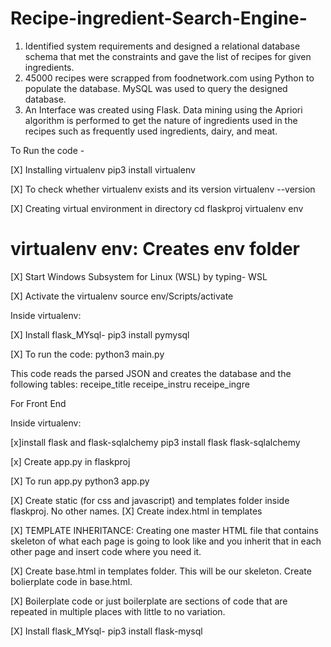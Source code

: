 # Recipe-ingredient-Search-Engine-
1. Identified system requirements and designed a relational database schema that met the constraints and gave the list of recipes for given ingredients.
2. 45000 recipes were scrapped from foodnetwork.com using Python to populate the database. MySQL was used to query the designed database. 
3. An Interface was created using Flask.  Data mining using the Apriori algorithm is performed to get the nature of ingredients used in the recipes such as frequently used ingredients, dairy, and meat. 

To Run the code -

[X] Installing virtualenv
pip3 install virtualenv

[X] To check whether virtualenv exists and its version
virtualenv --version

[X] Creating virtual environment in directory
cd flaskproj
virtualenv env
# virtualenv env: Creates env folder

[X] Start Windows Subsystem for Linux (WSL) by typing-
WSL

[X] Activate the virtualenv
source env/Scripts/activate

Inside virtualenv:

[X] Install flask_MYsql-
pip3 install pymysql

[X] To run the code: python3 main.py

This code reads the parsed JSON and creates the database and the following tables:
receipe_title
receipe_instru
receipe_ingre

For Front End 

Inside virtualenv:

[x]install flask and flask-sqlalchemy
pip3 install flask flask-sqlalchemy

[x] Create app.py in flaskproj

[X] To run app.py
python3 app.py

[X] Create static (for css and javascript) and templates folder inside flaskproj. 
No other names.
[X] Create index.html in templates


[X] TEMPLATE INHERITANCE: Creating one master HTML file that contains skeleton
of what each page is going to look like and you inherit that in each other page 
and insert code where you need it.

[X] Create base.html in templates folder. This will be our skeleton. 
Create bolierplate code in base.html.

[X] Boilerplate code or just boilerplate are sections of code that are repeated 
in multiple places with little to no variation. 

[X] Install flask_MYsql-
pip3 install flask-mysql
